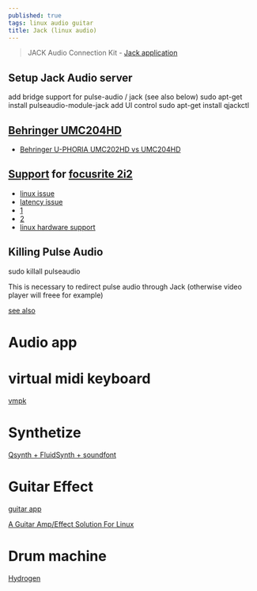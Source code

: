 ```yaml
---
published: true
tags: linux audio guitar
title: Jack (linux audio)
---
```

> JACK Audio Connection Kit - [Jack application](http://jackaudio.org/applications/)

## Setup Jack Audio server
add bridge support for pulse-audio / jack (see also below)
sudo apt-get install pulseaudio-module-jack
add UI control 
sudo apt-get install qjackctl

## [Behringer UMC204HD](https://www.amazon.fr/Behringer-UMC204HD-U-PHORIA/dp/B00SAV96JM/ref=sr_1_2?__mk_fr_FR=%C3%85M%C3%85%C5%BD%C3%95%C3%91&dchild=1&keywords=BEHRINGER+%28UMC204HD%29&qid=1620732829&sr=8-2)
- [Behringer U-PHORIA UMC202HD vs UMC204HD](https://www.youtube.com/watch?v=g3xgw1U8sIg)


## [Support](https://dragly.org/2014/01/12/focusrite-scarlett-2i2-flawlessly-working-on-ubuntu-with-jack/) for [focusrite 2i2](https://focusrite.com/en/usb-audio-interface/scarlett/scarlett-2i2)

- [linux issue](https://feaneron.com/2021/04/20/focusrite-is-hostile-to-linux-avoid-if-possible/)
- [latency issue](https://askubuntu.com/questions/1261052/how-to-setup-my-scarlett-2i2)
- [1](http://linuxmao.org/Focusrite+Scarlett+2i2)
- [2](https://tuxicoman.jesuislibre.net/2016/09/focusrite-2i2-2eme-generation-sous-linux.html)
- [linux hardware support](https://wiki.linuxaudio.org/wiki/hardware_support)



## Killing Pulse Audio

sudo killall pulseaudio

This is necessary to redirect pulse audio through Jack
(otherwise video player will freee for example)

[see also](http://jackaudio.org/faq/pulseaudio_and_jack.html)


# Audio app

# virtual midi keyboard

[vmpk](http://vmpk.sourceforge.net/)

# Synthetize

[Qsynth + FluidSynth + soundfont](https://askubuntu.com/questions/34391/virtual-midi-piano-keyboard-setup)

# Guitar Effect

[guitar app](http://linuxmao.org/Le+coin+des+guitaristes)

[A Guitar Amp/Effect Solution For Linux](https://soosck.wordpress.com/2011/01/12/guitar-amplifier-effect-solution-linux/)

# Drum machine

[Hydrogen](http://hydrogen-music.org/hcms/)
